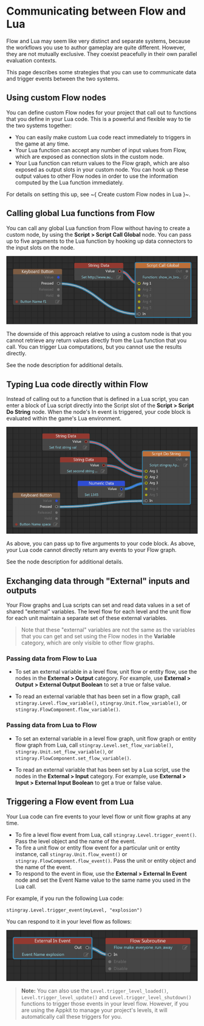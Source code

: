 # Communicating between Flow and Lua

Flow and Lua may seem like very distinct and separate systems, because the workflows you use to author gameplay are quite different. However, they are not mutually exclusive. They coexist peacefully in their own parallel evaluation contexts.

This page describes some strategies that you can use to communicate data and trigger events between the two systems.

## Using custom Flow nodes

You can define custom Flow nodes for your project that call out to functions that you define in your Lua code. This is a powerful and flexible way to tie the two systems together:

-	You can easily make custom Lua code react immediately to triggers in the game at any time.
-	Your Lua function can accept any number of input values from Flow, which are exposed as connection slots in the custom node.
-	Your Lua function can return values to the Flow graph, which are also exposed as output slots in your custom node. You can hook up these output values to other Flow nodes in order to use the information computed by the Lua function immediately.

For details on setting this up, see ~{ Create custom Flow nodes in Lua }~.

## Calling global Lua functions from Flow

You can call any global Lua function from Flow without having to create a custom node, by using the **Script > Script Call Global** node. You can pass up to five arguments to the Lua function by hooking up data connectors to the input slots on the node.

![The Script Call Global node](../images/lua_flow_script_call_global.png)

The downside of this approach relative to using a custom node is that you cannot retrieve any return values directly from the Lua function that you call. You can trigger Lua computations, but you cannot use the results directly.

See the node description for additional details.

## Typing Lua code directly within Flow

Instead of calling out to a function that is defined in a Lua script, you can enter a block of Lua script directly into the Script slot of the **Script > Script Do String** node. When the node's In event is triggered, your code block is evaluated within the game's Lua environment.

![The Script Do String node](../images/lua_flow_script_do_string.png)

As above, you can pass up to five arguments to your code block. As above, your Lua code cannot directly return any events to your Flow graph.

See the node description for additional details.

## Exchanging data through "External" inputs and outputs

Your Flow graphs and Lua scripts can set and read data values in a set of shared "external" variables. The level flow for each level and the unit flow for each unit maintain a separate set of these external variables.

>	Note that these "external" variables are not the same as the variables that you can get and set using the Flow nodes in the **Variable** category, which are only visible to other flow graphs. <!-- TODO: see also link to the flow variables topic -->

### Passing data from Flow to Lua

-	To set an external variable in a level flow, unit flow or entity flow, use the nodes in the **External > Output** category. For example, use **External > Output > External Output Boolean** to set a true or false value.

-	To read an external variable that has been set in a flow graph, call `stingray.Level.flow_variable()`, `stingray.Unit.flow_variable()`, or `stingray.FlowComponent.flow_variable()`.

### Passing data from Lua to Flow

-	To set an external variable in a level flow graph, unit flow graph or entity flow graph from Lua, call `stingray.Level.set_flow_variable()`, `stingray.Unit.set_flow_variable()`, or `stingray.FlowComponent.set_flow_variable()`.

-	To read an external variable that has been set by a Lua script, use the nodes in the **External > Input** category. For example, use **External > Input > External Input Boolean** to get a true or false value.

## Triggering a Flow event from Lua

Your Lua code can fire events to your level flow or unit flow graphs at any time.

-	To fire a level flow event from Lua, call `stingray.Level.trigger_event()`. Pass the level object and the name of the event.
-	To fire a unit flow or entity flow event for a particular unit or entity instance, call `stingray.Unit.flow_event()` or `stingray.FlowComponent.flow_event()`. Pass the unit or entity object and the name of the event.
-	To respond to the event in flow, use the **External > External In Event** node and set the Event Name value to the same name you used in the Lua call.

For example, if you run the following Lua code:

~~~{lua}
stingray.Level.trigger_event(myLevel, "explosion")
~~~

You can respond to it in your level flow as follows:

![Respond to Lua event in Flow](../images/flow_lua_trigger_event.png)

>	**Note:** You can also use the `Level.trigger_level_loaded()`, `Level.trigger_level_update()` and `Level.trigger_level_shutdown()` functions to trigger those events in your level flow. However, if you are using the Appkit to manage your project's levels, it will automatically call these triggers for you.
